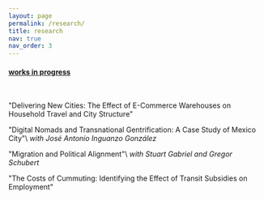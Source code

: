 ```yaml
---
layout: page
permalink: /research/
title: research
nav: true
nav_order: 3
---
```


#### <u>works in progress</u>

<br>

"Delivering New Cities: The Effect of E-Commerce Warehouses on Household Travel and City Structure"

"Digital Nomads and Transnational Gentrification: A Case Study of Mexico City"\\
*with Jos&eacute; Antonio Inguanzo Gonz&aacute;lez*

"Migration and Political Alignment"\\
*with Stuart Gabriel and Gregor Schubert*

"The Costs of Cummuting: Identifying the Effect of Transit Subsidies on Employment"